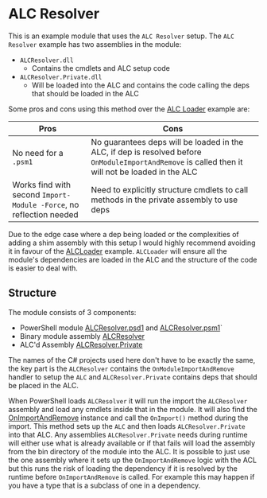 # ALC Resolver
This is an example module that uses the `ALC Resolver` setup.
The `ALC Resolver` example has two assemblies in the module:

+ `ALCResolver.dll`
  + Contains the cmdlets and ALC setup code
+ `ALCResolver.Private.dll`
  + Will be loaded into the ALC and contains the code calling the deps that should be loaded in the ALC

Some pros and cons using this method over the [ALC Loader](../ALCLoader/README.md) example are:

|Pros|Cons|
|-|-|
|No need for a `.psm1`|No guarantees deps will be loaded in the ALC, if dep is resolved before `OnModuleImportAndRemove` is called then it will not be loaded in the ALC|
|Works find with second `Import-Module -Force`, no reflection needed|Need to explicitly structure cmdlets to call methods in the private assembly to use deps|

Due to the edge case where a dep being loaded or the complexities of adding a shim assembly with this setup I would highly recommend avoiding it in favour of the [ALCLoader](../ALCLoader/README.md) example.
`ALCLoader` will ensure all the module's dependencies are loaded in the ALC and the structure of the code is easier to deal with.

## Structure
The module consists of 3 components:

+ PowerShell module [ALCResolver.psd1](./module/ALCResolver.psd1) and [ALCResolver.psm1](./module/ALCResolver.psm1)`
+ Binary module assembly [ALCResolver](./src/ALCResolver/)
+ ALC'd Assembly [ALCResolver.Private](./src/ALCResolver.Private/)

The names of the C# projects used here don't have to be exactly the same, the key part is the `ALCResolver` contains the `OnModuleImportAndRemove` handler to setup the `ALC` and `ALCResolver.Private` contains deps that should be placed in the ALC.

When PowerShell loads `ALCResolver` it will run the import the `ALCResolver` assembly and load any cmdlets inside that in the module.
It will also find the [OnImportAndRemove](./src/ALCResolver/OnImportAndRemove.cs) instance and call the `OnImport()` method during the import.
This method sets up the `ALC` and then loads `ALCResolver.Private` into that ALC.
Any assemblies `ALCResolver.Private` needs during runtime will either use what is already available or if that fails will load the assembly from the bin directory of the module into the ALC.
It is possible to just use the one assembly where it sets up the `OnImportAndRemove` logic with the ACL but this runs the risk of loading the dependency if it is resolved by the runtime before `OnImportAndRemove` is called.
For example this may happen if you have a type that is a subclass of one in a dependency.
